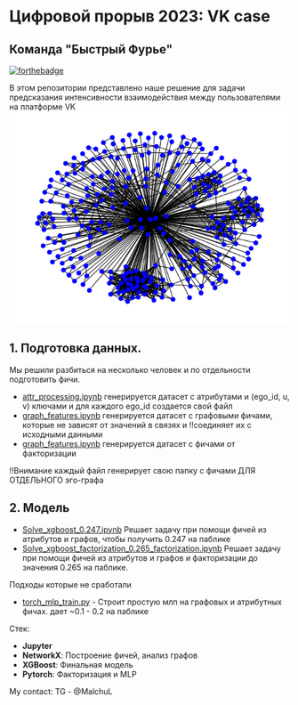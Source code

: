 # Цифровой прорыв 2023: VK case
## Команда "Быстрый Фурье"
[![forthebadge](http://forthebadge.com/images/badges/built-with-love.svg)](http://forthebadge.com)

В этом репозитории представлено наше решение для задачи предсказания интенсивности взаимодействия между пользователями на платформе VK
![graph.png](misc%2Fgraph.png)

## 1. Подготовка данных.
Мы решили разбиться на несколько человек и по отдельности подготовить фичи. 
- [attr_processing.ipynb](features_generation_notebooks/attr_processing.ipynb) генерируется датасет с атрибутами и (ego_id, u, v) ключами и для каждого ego_id создается свой файл
- [graph_features.ipynb](features_generation_notebooks/graph_features.ipynb) генерируется датасет с графовыми фичами, которые не зависят от значений в связях и !!соединяет их с исходными данными
- [graph_features.ipynb](features_generation_notebooks/factorization.ipynb) генерируется датасет с фичами от факторизации

!!Внимание каждый файл генерирует свою папку с фичами ДЛЯ ОТДЕЛЬНОГО эго-графа

## 2. Модель
- [Solve_xgboost_0.247.ipynb](Solve_xgboost_0.247.ipynb) Решает задачу при помощи фичей из атрибутов и графов, чтобы получить 0.247 на паблике
- [Solve_xgboost_factorization_0.265_factorization.ipynb](Solve_xgboost_factorization_0.265_factorization.ipynb) Решает задачу при помощи фичей из атрибутов и графов и факторизации до значения 0.265 на паблике. 

Подходы которые не сработали
- [torch_mlp_train.py](torch_mlp_train.py) - Строит простую млп на графовых и атрибутных фичах. дает ~0.1 - 0.2 на паблике

Стек:
 - **Jupyter**
 - **NetworkX**: Построение фичей, анализ графов
 - **XGBoost**: Финальная модель
 - **Pytorch**: Факторизация и MLP

My contact: TG - @MalchuL